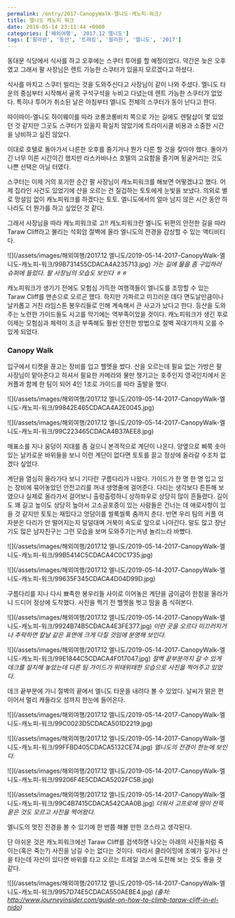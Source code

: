 ```yaml
---
permalink: /entry/2017-CanopyWalk-엘니도-캐노피-워크/
title: 엘니도 캐노피 워크
date: 2019-05-14 23:11:44 +0900
categories: ['해외여행', '2017.12 엘니도']
tags: ['팔라완', '등산', '트래킹', '필리핀', '엘니도', '2017']
---
```



동대문 식당에서 식사를 하고 오후에는 스쿠터 투어를 할 예정이었다.
약간은 늦은 오후였고 그래서 팔 사장님은 렌트 가능한 스쿠터가 있을지 모르겠다고 하셨다.

식사를 마치고 스쿠터 빌리는 것을 도와주신다고 사장님이 같이 나와 주셨다.
엘니도 타운의 중심부터 시작해서 골목 구석구석을 누비고 다녔는데 렌트 가능한 스쿠터가 없었다.
특히나 투어가 취소된 날은 아침부터 엘니도 전체의 스쿠터가 동이 난다고 한다.

따이따이-엘니도 하이웨이를 따라 코롱코롱비치 쪽으로 가는 길에도 렌탈샵이 몇 있었던 것 같지만 그곳도 스쿠터가 있을지 확실치 않았기에 트라이시클 비용과 소중한 시간을 낭비하고 싶진 않았다.

이대로 호텔로 돌아가서 나른한 오후를 즐기거나 뭔가 다른 할 것을 찾아야 했다.
돌아가긴 너무 이른 시간이긴 했지만 라스카바나스 호텔의 고요함을 즐기며 뒹굴거리는 것도 나쁜 선택은 아닐 터였다.

스쿠터는 이제 거의 포기한 순간 팔 사장님이 캐노피워크를 해보면 어떻겠냐고 했다.
어제 집라인 사건도 있었기에 산을 오르는 건 질겁하는 토토에게 눈빛을 보냈다.
의외로 별로 망설임 없이 캐노피워크를 하겠다는 토토.
엘니도에서의 얼마 남지 않은 시간 동안 하나라도 더 뭔가를 하고 싶었던 것 같다.

그래서 사장님을 따라 캐노피워크로 고!!
캐노피워크란 엘니도 뒤편의 안전한 길을 따라 Taraw Cliff라고 불리는 석회암 절벽에 올라 엘니도의 전경을 감상할 수 있는 액티비티다.

![](/assets/images/해외여행/2017.12 엘니도/2019-05-14-2017-CanopyWalk-엘니도-캐노피-워크/99B731455CDACA4A235713.jpg)
*가는 길에 물을 좀 구입하러 슈퍼에 들렀다. 팔 사장님의 모습도 보인다 ㅎㅎ*

캐노피워크가 생기기 전에도 모험심 가득한 여행객들이 엘니도를 조망할 수 있는 Taraw Cliff를 맨손으로 오르곤 했다.
하지만 가파르고 미끄러운 데다 면도날만큼이나 날카롭고 거친 라임스톤 봉우리들로 인해 계속해서 큰 사고가 났다고 한다.
등산을 도와주는 노련한 가이드들도 사고를 막기에는 역부족이었을 것이다.
캐노피워크가 생긴 후로 이제는 모험심과 체력이 조금 부족해도 훨씬 안전한 방법으로 절벽 꼭대기까지 오를 수 있게 되었다.

### Canopy Walk
입구에서 티켓을 끊고는 장비를 입고 헬멧을 썼다.
산을 오르는데 필요 없는 가방은 팔 사장님이 맡아준다고 하셔서 필요한 카메라와 물만 챙기고는 호주인지 영국인지에서 온 커플과 함께 한 팀이 되어 4인 1조로 가이드를 따라 출발을 했다.

![](/assets/images/해외여행/2017.12 엘니도/2019-05-14-2017-CanopyWalk-엘니도-캐노피-워크/99842E465CDACA4A2E0045.jpg)

![](/assets/images/해외여행/2017.12 엘니도/2019-05-14-2017-CanopyWalk-엘니도-캐노피-워크/99C223465CDACA4B37AEE8.jpg)

매표소를 지나 웅덩이 지대를 좀 걸으니 본격적으로 계단이 나온다.
양옆으로 삐쭉 솟아있는 날카로운 바위들을 보니 이런 계단이 없다면 토토를 끌고 정상에 올라갈 수조차 없겠다 싶었다.

계단을 열심히 올라가다 보니 기다란 구름다리가 나왔다.
가이드가 한 명 한 명 입고 있는 장비에 묶어놓았던 안전고리를 꺼내 생명줄에 걸어준다.
다리는 생각보다 튼튼해 보였으나 실제로 올라가서 걸어보니 출렁출렁하니 상하좌우로 상당히 많이 흔들렸다.
길이도 꽤 길고 높이도 상당히 높아서 고소공포증이 있는 사람들은 건너는 데 애로사항이 있을 것 같지만 토토는 재밌다고 엉덩이를 씰룩씰룩 춤까지 춘다.
반면 우리 팀의 커플 여자분은 다리가 안 떨어지는지 덜덜대며 거북이 속도로 앞으로 나아간다.
말도 많고 장난기도 많은 남자친구는 그런 모습을 보며 도와주기는커녕 놀리느라 바빴다.

![](/assets/images/해외여행/2017.12 엘니도/2019-05-14-2017-CanopyWalk-엘니도-캐노피-워크/99B5414C5CDACA4C0C1735.jpg)

![](/assets/images/해외여행/2017.12 엘니도/2019-05-14-2017-CanopyWalk-엘니도-캐노피-워크/99635F345CDACA4D04D99D.jpg)

구름다리를 지나 다시 뾰족한 봉우리들 사이로 이어놓은 계단을 굽이굽이 한참을 올라가니 드디어 정상에 도착했다.
사진을 찍기 전 헬멧을 벗고 땀을 좀 식혀본다.

![](/assets/images/해외여행/2017.12 엘니도/2019-05-14-2017-CanopyWalk-엘니도-캐노피-워크/9924B74B5CDACA4E3FE377.jpg)
*이런 곳을 오르다 미끄러지거나 추락하면 칼날 같은 표면에 크게 다칠 것임에 분명해 보인다.*

![](/assets/images/해외여행/2017.12 엘니도/2019-05-14-2017-CanopyWalk-엘니도-캐노피-워크/99E1844C5CDACA4F017047.jpg)
*절벽 끝부분까지 갈 수 있게 데크를 설치해 놓았는데 다른 팀 가이드가 위태위태한 모습으로 사진을 찍어주고 있었다.*

데크 끝부분에 가니 절벽의 끝에서 엘니도 타운을 내려다 볼 수 있었다.
날씨가 맑은 편이어서 멀리 캐들라오 섬까지 한눈에 들어온다.

![](/assets/images/해외여행/2017.12 엘니도/2019-05-14-2017-CanopyWalk-엘니도-캐노피-워크/99C0023D5CDACA501D2219.jpg)

![](/assets/images/해외여행/2017.12 엘니도/2019-05-14-2017-CanopyWalk-엘니도-캐노피-워크/99FFBD405CDACA5132CE74.jpg)
*엘니도의 전경이 한눈에 보인다.*

![](/assets/images/해외여행/2017.12 엘니도/2019-05-14-2017-CanopyWalk-엘니도-캐노피-워크/99206F4E5CDACA5202FC5B.jpg)

![](/assets/images/해외여행/2017.12 엘니도/2019-05-14-2017-CanopyWalk-엘니도-캐노피-워크/99C4B7415CDACA542CAA0B.jpg)
*더워서 고프로에 땀이 잔뜩 묻은 것도 모르고 사진을 찍어왔다.*


엘니도의 멋진 전경을 볼 수 있기에 한 번쯤 해볼 만한 코스라고 생각된다.

단 아쉬운 것은 캐노피워크에선 Taraw Cliff를 검색하면 나오는 아래의 사진들처럼 죽이는(혹은 죽는?) 사진을 남길 수는 없다는 것이다. 따라서 클라이밍에 조예가 깊거나 산을 타는데 자신이 있다면 바위를 타고 오르는 트레일 코스에 도전해 보는 것도 좋을 것 같다.

![](/assets/images/해외여행/2017.12 엘니도/2019-05-14-2017-CanopyWalk-엘니도-캐노피-워크/9957D74E5CDACA550AEBE4.jpg)
*(출처: http://www.journeyinsider.com/guide-on-how-to-climb-taraw-cliff-in-el-nido)*




